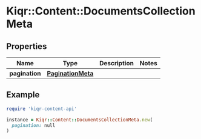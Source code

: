 # Kiqr::Content::DocumentsCollectionMeta

## Properties

| Name | Type | Description | Notes |
| ---- | ---- | ----------- | ----- |
| **pagination** | [**PaginationMeta**](PaginationMeta.md) |  |  |

## Example

```ruby
require 'kiqr-content-api'

instance = Kiqr::Content::DocumentsCollectionMeta.new(
  pagination: null
)
```

